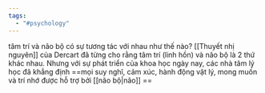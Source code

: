 ```yaml
---
tags:
  - "#psychology"
---
```

tâm trí và não bộ có sự tương tác với nhau như thế nào? [[Thuyết nhị nguyên]] của Dercart đã từng cho rằng tâm trí (linh hồn) và não bộ là 2 thứ khác nhau. Nhưng với sự phát triển của khoa học ngày nay, các nhà tâm lý học đã khẳng định ==mọi suy nghĩ, cảm xúc, hành động vật lý, mong muốn và trí nhớ được hỗ trợ bởi [[não bộ|não]] ==


